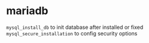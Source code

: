 # mariadb
`mysql_install_db` to init database after installed or fixed  
`mysql_secure_installation` to config security options
